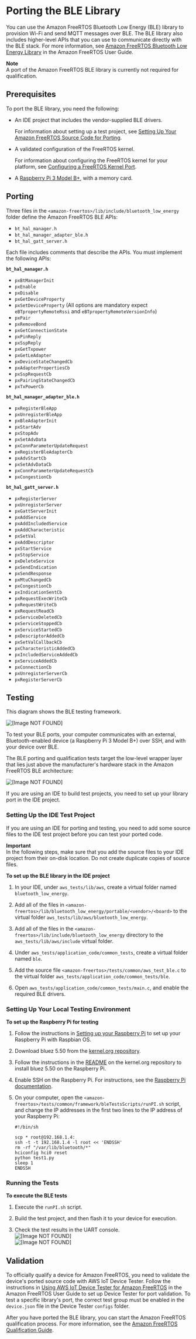 # Porting the BLE Library<a name="afr-porting-ble"></a>

You can use the Amazon FreeRTOS Bluetooth Low Energy \(BLE\) library to provision Wi\-Fi and send MQTT messages over BLE\. The BLE library also includes higher\-level APIs that you can use to communicate directly with the BLE stack\. For more information, see [Amazon FreeRTOS Bluetooth Low Energy Library](https://docs.aws.amazon.com/freertos/latest/userguide/freertos-ble-library.html) in the Amazon FreeRTOS User Guide\.

**Note**  
A port of the Amazon FreeRTOS BLE library is currently not required for qualification\.

## Prerequisites<a name="porting-prereqs-ble"></a>

To port the BLE library, you need the following:
+ An IDE project that includes the vendor\-supplied BLE drivers\.

  For information about setting up a test project, see [Setting Up Your Amazon FreeRTOS Source Code for Porting](porting-set-up-project.md)\.
+ A validated configuration of the FreeRTOS kernel\.

  For information about configuring the FreeRTOS kernel for your platform, see [Configuring a FreeRTOS Kernel Port](afr-porting-kernel.md)\.
+ A [Raspberry Pi 3 Model B\+](https://www.raspberrypi.org/products/raspberry-pi-3-model-b-plus/), with a memory card\.

## Porting<a name="porting-steps-ble"></a>

Three files in the `<amazon-freertos>/lib/include/bluetooth_low_energy` folder define the Amazon FreeRTOS BLE APIs:
+ `bt_hal_manager.h`
+ `bt_hal_manager_adapter_ble.h`
+ `bt_hal_gatt_server.h`

Each file includes comments that describe the APIs\. You must implement the following APIs:

**`bt_hal_manager.h`**
+ `pxBtManagerInit`
+ `pxEnable`
+ `pxDisable`
+ `pxGetDeviceProperty`
+ `pxSetDeviceProperty` \(All options are mandatory expect `eBTpropertyRemoteRssi` and `eBTpropertyRemoteVersionInfo`\)
+ `pxPair`
+ `pxRemoveBond`
+ `pxGetConnectionState`
+ `pxPinReply`
+ `pxSspReply`
+ `pxGetTxpower`
+ `pxGetLeAdapter`
+ `pxDeviceStateChangedCb`
+ `pxAdapterPropertiesCb`
+ `pxSspRequestCb`
+ `pxPairingStateChangedCb`
+ `pxTxPowerCb`

**`bt_hal_manager_adapter_ble.h`**
+ `pxRegisterBleApp`
+ `pxUnregisterBleApp`
+ `pxBleAdapterInit`
+ `pxStartAdv`
+ `pxStopAdv`
+ `pxSetAdvData`
+ `pxConnParameterUpdateRequest`
+ `pxRegisterBleAdapterCb`
+ `pxAdvStartCb`
+ `pxSetAdvDataCb`
+ `pxConnParameterUpdateRequestCb`
+ `pxCongestionCb`

**`bt_hal_gatt_server.h`**
+ `pxRegisterServer`
+ `pxUnregisterServer`
+ `pxGattServerInit`
+ `pxAddService`
+ `pxAddIncludedService`
+ `pxAddCharacteristic`
+ `pxSetVal`
+ `pxAddDescriptor`
+ `pxStartService`
+ `pxStopService`
+ `pxDeleteService`
+ `pxSendIndication`
+ `pxSendResponse`
+ `pxMtuChangedCb`
+ `pxCongestionCb`
+ `pxIndicationSentCb`
+ `pxRequestExecWriteCb`
+ `pxRequestWriteCb`
+ `pxRequestReadCb`
+ `pxServiceDeletedCb`
+ `pxServiceStoppedCb`
+ `pxServiceStartedCb`
+ `pxDescriptorAddedCb`
+ `pxSetValCallbackCb`
+ `pxCharacteristicAddedCb`
+ `pxIncludedServiceAddedCb`
+ `pxServiceAddedCb`
+ `pxConnectionCb`
+ `pxUnregisterServerCb`
+ `pxRegisterServerCb`

## Testing<a name="porting-testing-ble"></a>

This diagram shows the BLE testing framework\.

![\[Image NOT FOUND\]](http://docs.aws.amazon.com/freertos/latest/portingguide/images/ble-port-test.png)

To test your BLE ports, your computer communicates with an external, Bluetooth\-enabled device \(a Raspberry Pi 3 Model B\+\) over SSH, and with your device over BLE\.

The BLE porting and qualification tests target the low\-level wrapper layer that lies just above the manufacturer's hardware stack in the Amazon FreeRTOS BLE architecture:

![\[Image NOT FOUND\]](http://docs.aws.amazon.com/freertos/latest/portingguide/images/ble-architecture-porting.png)

If you are using an IDE to build test projects, you need to set up your library port in the IDE project\.

### Setting Up the IDE Test Project<a name="testing-ide-ble"></a>

If you are using an IDE for porting and testing, you need to add some source files to the IDE test project before you can test your ported code\.

**Important**  
In the following steps, make sure that you add the source files to your IDE project from their on\-disk location\. Do not create duplicate copies of source files\.

**To set up the BLE library in the IDE project**

1. In your IDE, under `aws_tests/lib/aws`, create a virtual folder named `bluetooth_low_energy`\.

1. Add all of the files in `<amazon-freertos>/lib/bluetooth_low_energy/portable/<vendor>/<board>` to the virtual folder `aws_tests/lib/aws/bluetooth_low_energy`\.

1. Add all of the files in the `<amazon-freertos>/lib/include/bluetooth_low_energy` directory to the `aws_tests/lib/aws/include` virtual folder\.

1. Under `aws_tests/application_code/common_tests`, create a virtual folder named `ble`\.

1. Add the source file `<amazon-freertos>/tests/common/aws_test_ble.c` to the virtual folder `aws_tests/application_code/common_tests/ble`\.

1. Open `aws_tests/application_code/common_tests/main.c`, and enable the required BLE drivers\.

### Setting Up Your Local Testing Environment<a name="testing-local-ble"></a>

**To set up the Raspberry Pi for testing**

1. Follow the instructions in [Setting up your Raspberry Pi](https://projects.raspberrypi.org/en/projects/raspberry-pi-setting-up) to set up your Raspberry Pi with Raspbian OS\.

1. Download bluez 5\.50 from the [kernel\.org repository](https://git.kernel.org/pub/scm/bluetooth/bluez.git)\.

1. Follow the instructions in the [README](https://git.kernel.org/pub/scm/bluetooth/bluez.git/about/) on the kernel\.org repository to install bluez 5\.50 on the Raspberry Pi\.

1. Enable SSH on the Raspberry Pi\. For instructions, see the [Raspberry Pi documentation](https://www.raspberrypi.org/documentation/remote-access/ssh/)\.

1. On your computer, open the `<amazon-freertos>/tests/common/framework/bleTestsScripts/runPI.sh` script, and change the IP addresses in the first two lines to the IP address of your Raspberry Pi:

   ```
   #!/bin/sh
   
   scp * root@192.168.1.4: 
   ssh -t -t 192.168.1.4 -l root << 'ENDSSH'
   rm -rf "/var/lib/bluetooth/*"
   hciconfig hci0 reset
   python test1.py
   sleep 1
   ENDSSH
   ```

### Running the Tests<a name="testing-run-ble"></a>

**To execute the BLE tests**

1. Execute the `runPI.sh` script\.

1. Build the test project, and then flash it to your device for execution\.

1. Check the test results in the UART console\.  
![\[Image NOT FOUND\]](http://docs.aws.amazon.com/freertos/latest/portingguide/images/porting-ble-tests1.png)  
![\[Image NOT FOUND\]](http://docs.aws.amazon.com/freertos/latest/portingguide/images/porting-ble-tests2.png)

## Validation<a name="w3aac11c33c13"></a>

To officially qualify a device for Amazon FreeRTOS, you need to validate the device's ported source code with AWS IoT Device Tester\. Follow the instructions in [Using AWS IoT Device Tester for Amazon FreeRTOS](https://docs.aws.amazon.com/freertos/latest/userguide/device-tester-for-freertos-ug.html) in the Amazon FreeRTOS User Guide to set up Device Tester for port validation\. To test a specific library's port, the correct test group must be enabled in the `device.json` file in the Device Tester `configs` folder\.

After you have ported the BLE library, you can start the Amazon FreeRTOS qualification process\. For more information, see the [Amazon FreeRTOS Qualification Guide](https://docs.aws.amazon.com/freertos/latest/qualificationguide/)\.